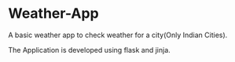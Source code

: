 # Weather-App

A basic weather app to check weather for a city(Only Indian Cities).

The Application is developed using flask and jinja.
